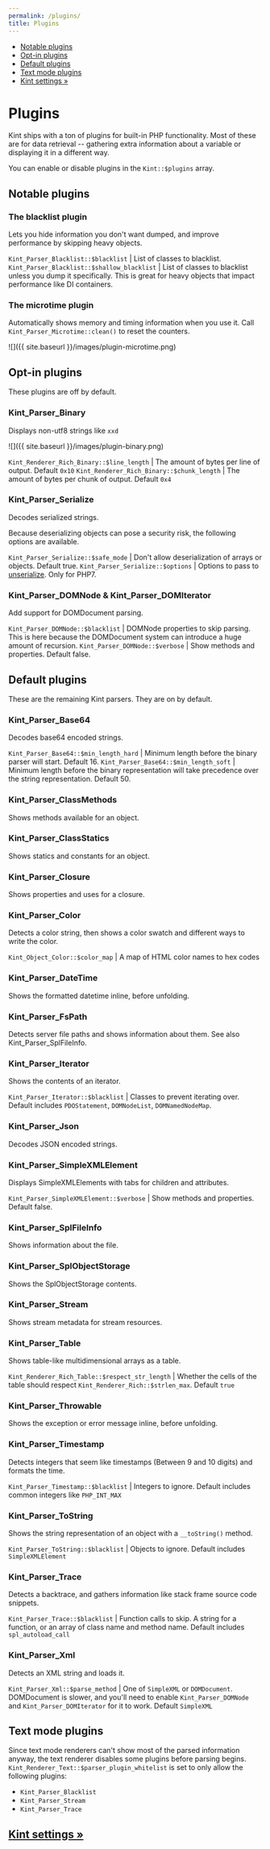 ```yaml
---
permalink: /plugins/
title: Plugins
---
```


<div id="leftmenu" class="col-sm-4 col-md-3 hidden-xs">
<ul class="nav nav-list side-navigation" data-spy="affix" data-offset-top="{{ site.affix_offset }}">
    <li><a href="#notable">Notable plugins</a></li>
    <li><a href="#opt-in">Opt-in plugins</a></li>
    <li><a href="#rest">Default plugins</a></li>
    <li><a href="#text">Text mode plugins</a></li>
    <li><a href="{{ site.baseurl }}/settings/">Kint settings &raquo;</a></li>
</ul>
</div>
<div class="col-sm-8 col-md-9" markdown="1">

# Plugins

Kint ships with a ton of plugins for built-in PHP functionality. Most of these are for data retrieval -- gathering extra information about a variable or displaying it in a different way.

You can enable or disable plugins in the `Kint::$plugins` array.

<section id="notable" markdown="1">

## Notable plugins

### The blacklist plugin

Lets you hide information you don't want dumped, and improve performance by skipping heavy objects.

`Kint_Parser_Blacklist::$blacklist` | List of classes to blacklist.
`Kint_Parser_Blacklist::$shallow_blacklist` | List of classes to blacklist unless you dump it specifically. This is great for heavy objects that impact performance like DI containers.

### The microtime plugin

Automatically shows memory and timing information when you use it. Call `Kint_Parser_Microtime::clean()` to reset the counters.

![]({{ site.baseurl }}/images/plugin-microtime.png)

</section>
<section id="opt-in" markdown="1">

## Opt-in plugins

These plugins are off by default.

### Kint_Parser_Binary

Displays non-utf8 strings like `xxd`

![]({{ site.baseurl }}/images/plugin-binary.png)

`Kint_Renderer_Rich_Binary::$line_length` | The amount of bytes per line of output. Default `0x10`
`Kint_Renderer_Rich_Binary::$chunk_length` | The amount of bytes per chunk of output. Default `0x4`

### Kint_Parser_Serialize

Decodes serialized strings.

Because deserializing objects can pose a security risk, the following options are available.

`Kint_Parser_Serialize::$safe_mode` | Don't allow deserialization of arrays or objects. Default true.
`Kint_Parser_Serialize::$options` | Options to pass to <a href="http://php.net/manual/en/function.unserialize.php#refsect1-function.unserialize-parameters" target="_blank">unserialize</a>. Only for PHP7.

### Kint_Parser_DOMNode &amp; Kint_Parser_DOMIterator

Add support for DOMDocument parsing.

`Kint_Parser_DOMNode::$blacklist` | DOMNode properties to skip parsing. This is here because the DOMDocument system can introduce a huge amount of recursion.
`Kint_Parser_DOMNode::$verbose` | Show methods and properties. Default false.

</section>
<section id="rest" markdown="1">

## Default plugins

These are the remaining Kint parsers. They are on by default.

### Kint_Parser_Base64

Decodes base64 encoded strings.

`Kint_Parser_Base64::$min_length_hard` | Minimum length before the binary parser will start. Default 16.
`Kint_Parser_Base64::$min_length_soft` | Minimum length before the binary representation will take precedence over the string representation. Default 50.

### Kint_Parser_ClassMethods

Shows methods available for an object.

### Kint_Parser_ClassStatics

Shows statics and constants for an object.

### Kint_Parser_Closure

Shows properties and uses for a closure.

### Kint_Parser_Color

Detects a color string, then shows a color swatch and different ways to write the color.

`Kint_Object_Color::$color_map` | A map of HTML color names to hex codes

### Kint_Parser_DateTime

Shows the formatted datetime inline, before unfolding.

### Kint_Parser_FsPath

Detects server file paths and shows information about them. See also Kint_Parser_SplFileInfo.

### Kint_Parser_Iterator

Shows the contents of an iterator.

`Kint_Parser_Iterator::$blacklist` | Classes to prevent iterating over. Default includes `PDOStatement`, `DOMNodeList`, `DOMNamedNodeMap`.

### Kint_Parser_Json

Decodes JSON encoded strings.

### Kint_Parser_SimpleXMLElement

Displays SimpleXMLElements with tabs for children and attributes.

`Kint_Parser_SimpleXMLElement::$verbose` | Show methods and properties. Default false.

### Kint_Parser_SplFileInfo

Shows information about the file.

### Kint_Parser_SplObjectStorage

Shows the SplObjectStorage contents.

### Kint_Parser_Stream

Shows stream metadata for stream resources.

### Kint_Parser_Table

Shows table-like multidimensional arrays as a table.

`Kint_Renderer_Rich_Table::$respect_str_length` | Whether the cells of the table should respect `Kint_Renderer_Rich::$strlen_max`. Default `true`

### Kint_Parser_Throwable

Shows the exception or error message inline, before unfolding.

### Kint_Parser_Timestamp

Detects integers that seem like timestamps (Between 9 and 10 digits) and formats the time.

`Kint_Parser_Timestamp::$blacklist` | Integers to ignore. Default includes common integers like `PHP_INT_MAX`

### Kint_Parser_ToString

Shows the string representation of an object with a `__toString()` method.

`Kint_Parser_ToString::$blacklist` | Objects to ignore. Default includes `SimpleXMLElement`

### Kint_Parser_Trace

Detects a backtrace, and gathers information like stack frame source code snippets.

`Kint_Parser_Trace::$blacklist` | Function calls to skip. A string for a function, or an array of class name and method name. Default includes `spl_autoload_call`

### Kint_Parser_Xml

Detects an XML string and loads it.

`Kint_Parser_Xml::$parse_method` | One of `SimpleXML` or `DOMDocument`. DOMDocument is slower, and you'll need to enable `Kint_Parser_DOMNode` and `Kint_Parser_DOMIterator` for it to work. Default `SimpleXML`

</section>
<section id="text" markdown="1">

## Text mode plugins

Since text mode renderers can't show most of the parsed information anyway, the text renderer disables some plugins before parsing begins. `Kint_Renderer_Text::$parser_plugin_whitelist` is set to only allow the following plugins:

* `Kint_Parser_Blacklist`
* `Kint_Parser_Stream`
* `Kint_Parser_Trace`

</section>

<h2><a href="{{ site.baseurl }}/settings/">Kint settings &raquo;</a></h2>

</div>
